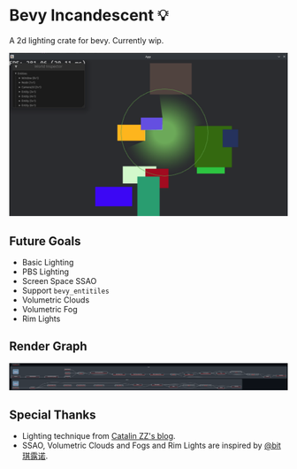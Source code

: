# Bevy Incandescent 💡

A 2d lighting crate for bevy. Currently wip.

![](https://raw.githubusercontent.com/443eb9/bevy_incandescent/master/doc/imgs/readme_showcase.png)

## Future Goals

- Basic Lighting
- PBS Lighting
- Screen Space SSAO
- Support `bevy_entitiles`
- Volumetric Clouds
- Volumetric Fog
- Rim Lights

## Render Graph

![](https://raw.githubusercontent.com/443eb9/bevy_incandescent/master/doc/imgs/render_graph.png)

## Special Thanks

- Lighting technique from [Catalin ZZ's blog](https://web.archive.org/web/20200305042232/https://www.catalinzima.com/2010/07/my-technique-for-the-shader-based-dynamic-2d-shadows/).
- SSAO, Volumetric Clouds and Fogs and Rim Lights are inspired by [@bit琪露诺](https://space.bilibili.com/84362619).
